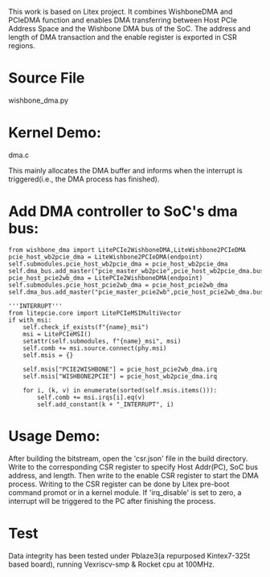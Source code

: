 This work is based on Litex project. It combines WishboneDMA and PCIeDMA function and enables DMA transferring between Host PCIe Address Space and the Wishbone DMA bus of the SoC. The address and length of DMA transaction and the enable register is exported in CSR regions.

# Source File
wishbone_dma.py

# Kernel Demo: 
dma.c

This mainly allocates the DMA buffer and informs when the interrupt is triggered(i.e., the DMA process has finished).

# Add DMA controller to SoC's dma bus:
```
from wishbone_dma import LitePCIe2WishboneDMA,LiteWishbone2PCIeDMA
pcie_host_wb2pcie_dma = LiteWishbone2PCIeDMA(endpoint)
self.submodules.pcie_host_wb2pcie_dma = pcie_host_wb2pcie_dma
self.dma_bus.add_master("pcie_master_wb2pcie",pcie_host_wb2pcie_dma.bus_wr)
pcie_host_pcie2wb_dma = LitePCIe2WishboneDMA(endpoint)
self.submodules.pcie_host_pcie2wb_dma = pcie_host_pcie2wb_dma
self.dma_bus.add_master("pcie_master_pcie2wb",pcie_host_pcie2wb_dma.bus_rd)

'''INTERRUPT'''
from litepcie.core import LitePCIeMSIMultiVector
if with_msi:
    self.check_if_exists(f"{name}_msi")
    msi = LitePCIeMSI()
    setattr(self.submodules, f"{name}_msi", msi)
    self.comb += msi.source.connect(phy.msi)
    self.msis = {}
    
    self.msis["PCIE2WISHBONE"] = pcie_host_pcie2wb_dma.irq
    self.msis["WISHBONE2PCIE"] = pcie_host_wb2pcie_dma.irq

    for i, (k, v) in enumerate(sorted(self.msis.items())):
        self.comb += msi.irqs[i].eq(v)
        self.add_constant(k + "_INTERRUPT", i)

```

# Usage Demo:
After building the bitstream, open the 'csr.json' file in the build directory.
Write to the corresponding CSR register to specify Host Addr(PC), SoC bus address, and length.
Then write to the enable CSR register to start the DMA process.
Writing to the CSR register can be done by Litex pre-boot command promot or in a kernel module.
If 'irq_disable' is set to zero, a interrupt will be triggered to the PC after finishing the process.


# Test
Data integrity has been tested under Pblaze3(a repurposed Kintex7-325t based board), running Vexriscv-smp & Rocket cpu at 100MHz.
